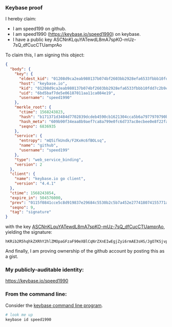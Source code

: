 ### Keybase proof

I hereby claim:

  * I am speed199 on github.
  * I am speed1990 (https://keybase.io/speed1990) on keybase.
  * I have a public key ASCNnKLquYATewdL8mA7spKO-mUz-7sQ_dfCucCTUamprAo

To claim this, I am signing this object:

```json
{
  "body": {
    "key": {
      "eldest_kid": "01208d9ca2eab980137b074bf2603bb2928efa6533fbbb10fdd7c2b9c09351a9a9ac0a",
      "host": "keybase.io",
      "kid": "01208d9ca2eab980137b074bf2603bb2928efa6533fbbb10fdd7c2b9c09351a9a9ac0a",
      "uid": "6bd5baf7de5e06187011aa11ca084e19",
      "username": "speed1990"
    },
    "merkle_root": {
      "ctime": 1568243823,
      "hash": "b171371d3484d7702839dcdeb4590cb1621304cca5b6a7977970790beb49a4b1579421669d202b631b01d09dcb7fc9035420215c431c11e07ad350b170a58022",
      "hash_meta": "609b90f34eaa8b9aef7ca8a799e0fc6d737ac8ecbee0e8f22fa451ce1fa56855",
      "seqno": 6836935
    },
    "service": {
      "entropy": "mQ5ifkUndk/F2KxHc6fBOLsq",
      "name": "github",
      "username": "speed199"
    },
    "type": "web_service_binding",
    "version": 2
  },
  "client": {
    "name": "keybase.io go client",
    "version": "4.4.1"
  },
  "ctime": 1568243854,
  "expire_in": 504576000,
  "prev": "0115f0841cce5c8d919837e29684c5530b2c5b7a452e277418074155771a4a55",
  "seqno": 9,
  "tag": "signature"
}
```

with the key [ASCNnKLquYATewdL8mA7spKO-mUz-7sQ_dfCucCTUamprAo](https://keybase.io/speed1990), yielding the signature:

```
hKRib2R5hqhkZXRhY2hlZMOpaGFzaF90eXBlCqNrZXnEIwEgjZyi6rmAE3sHS/JgO7KSjvplM/u7EP3XwrnAk1GpqawKp3BheWxvYWTESpcCCcQgARXwhBzOXI2RmDfiloTFUwssW3pFLid0GAdBVXcaSlXEIPjn70JsXf8IecVQbfjgHJirpeTqNSN/FWkdMVjtXw83AgHCo3NpZ8RAYThIHN/ZByL8g6Al7vIyBi5da6n+7W6qnIRjLCmeSvhRVICdBdu4NsFVqICKtl4c8uiT2xFeax3enZhM19UpB6hzaWdfdHlwZSCkaGFzaIKkdHlwZQildmFsdWXEIKoAeDcgIAmOVpLCGCQtz/wYlV7SutieuXG/7skZwOfjo3RhZ80CAqd2ZXJzaW9uAQ==

```

And finally, I am proving ownership of the github account by posting this as a gist.

### My publicly-auditable identity:

https://keybase.io/speed1990

### From the command line:

Consider the [keybase command line program](https://keybase.io/download).

```bash
# look me up
keybase id speed1990
```
